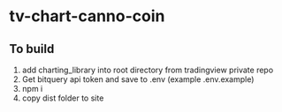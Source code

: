 # tv-chart-canno-coin

## To build

1) add charting_library into root directory from tradingview private repo
2) Get bitquery api token and save to .env (example .env.example)
3) npm i
4) copy dist folder to site
